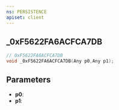 ```yaml
---
ns: PERSISTENCE
apiset: client
---
```

## _0xF5622FA6ACFCA7DB

```c
// 0xF5622FA6ACFCA7DB
void _0xF5622FA6ACFCA7DB(Any p0,Any p1);
```


## Parameters
* **p0**:
* **p1**:



